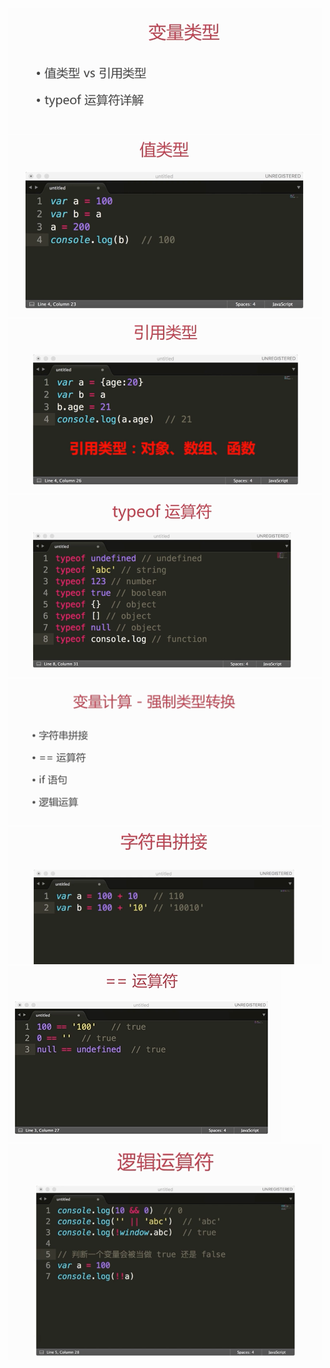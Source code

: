 ![](/assets/import125.png)![](/assets/import126.png)![](/assets/import128.png)![](/assets/import129.png)![](/assets/import130.png)![](/assets/import131.png)![](/assets/import132.png)![](/assets/import133.png)

